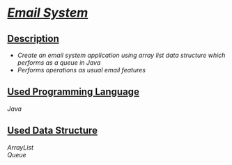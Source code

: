 # <i><b><u>Email System</u></b></i>  
## <b><u>Description</u></b>  
- _Create an email system application using array list data structure which performs as a queue in Java_
- _Performs operations as usual email features_  
## <b><u>Used Programming Language</u></b>  
 _Java_  
## <b><u>Used Data Structure</u></b>   
  _ArrayList_  
  _Queue_  